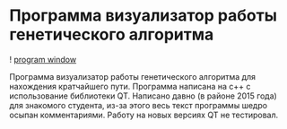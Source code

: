 # Программа визуализатор работы генетического алгоритма
! [program window](image.png)

 Программа визуализатор работы генетического алгоритма для нахождения кратчайшего пути. 
 Программа написана на с++ с использование библиотеки QT. Написано давно (в районе 2015 года) для знакомого студента, из-за этого весь текст программы шедро осыпан
 комментариями. Работу на новых версиях QT не тестировал.
